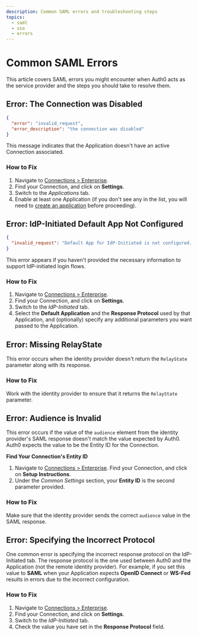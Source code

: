 ```yaml
---
description: Common SAML errors and troubleshooting steps
topics:
  - saml
  - sso
  - errors
---
```


# Common SAML Errors

This article covers SAML errors you might encounter when Auth0 acts as the service provider and the steps you should take to resolve them.

## Error: The Connection was Disabled

```json
{
  "error": "invalid_request",
  "error_description": "the connection was disabled"
}
```

This message indicates that the Application doesn't have an active Connection associated.

### How to Fix

1. Navigate to [Connections > Enterprise](${manage_url}/#/connections/enterprise).
2. Find your Connection, and click on **Settings**.
3. Switch to the *Applications* tab.
4. Enable at least one Application (if you don't see any in the list, you will need to [create an application](/applications#how-to-configure-an-application) before proceeding).

## Error: IdP-Initiated Default App Not Configured

```json
{
  "invalid_request": "Default App for IdP-Initiated is not configured. Make sure to configure that from connection settings or include client_id in RelayState parameter."
}
```

This error appears if you haven't provided the necessary information to support IdP-initiated login flows.

### How to Fix

1. Navigate to [Connections > Enterprise](${manage_url}/#/connections/enterprise).
2. Find your Connection, and click on **Settings**.
3. Switch to the *IdP-Initiated* tab.
4. Select the **Default Application** and the **Response Protocol** used by that Application, and (optionally) specify any additional parameters you want passed to the Application.

## Error: Missing RelayState

This error occurs when the identity provider doesn't return the `RelayState` parameter along with its response.

### How to Fix

Work with the identity provider to ensure that it returns the `RelayState` parameter.

## Error: Audience is Invalid

This error occurs if the value of the `audience` element from the identity provider's SAML response doesn't match the value expected by Auth0. Auth0 expects the value to be the Entity ID for the Connection.

**Find Your Connection's Entity ID**

1. Navigate to [Connections > Enterprise](${manage_url}/#/connections/enterprise). Find your Connection, and click on **Setup Instructions**.
2. Under the *Common Settings* section, your **Entity ID** is the second parameter provided.

### How to Fix

Make sure that the identity provider sends the correct `audience` value in the SAML response.

## Error: Specifying the Incorrect Protocol

One common error is specifying the incorrect response protocol on the IdP-Initiated tab. The response protocol is the one used between Auth0 and the Application (not the remote identity provider). For example, if you set this value to **SAML** when your Application expects **OpenID Connect** or **WS-Fed** results in errors due to the incorrect configuration.

### How to Fix

1. Navigate to [Connections > Enterprise](${manage_url}/#/connections/enterprise).
2. Find your Connection, and click on **Settings**.
3. Switch to the *IdP-Initiated* tab.
4. Check the value you have set in the **Response Protocol** field.
